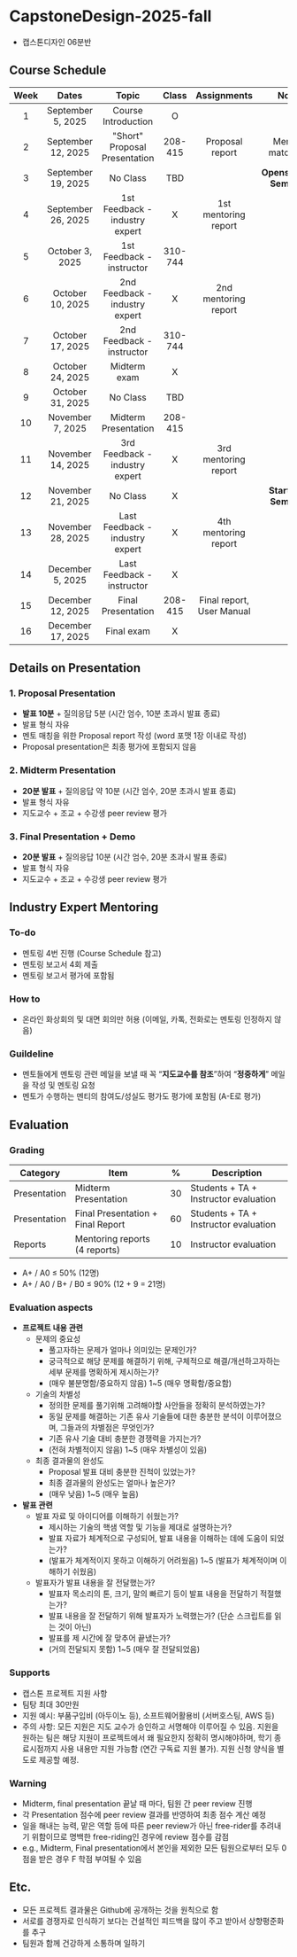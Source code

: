 # CapstoneDesign-2025-fall
- 캡스톤디자인 06분반

## Course Schedule

|    Week     |  Dates   |        Topic         | Class |  Assignments | Note |
| :----------: | :-----------: | :-------------------: | :-------: | :-------: | :-------: |
| 1            | September 5, 2025  |  Course Introduction             | O       |                           |                 |
| 2            | September 12, 2025 |  "Short" Proposal Presentation   | 208-415 | Proposal report           | Mentor matching |
| 3            | September 19, 2025 |  No Class                        | TBD |                           | **Opensource Seminar**  |
| 4            | September 26, 2025 |  1st Feedback - industry expert  | X       | 1st mentoring report      |             |
| 5            | October 3, 2025    |  1st Feedback - instructor       | 310-744 |                           |             |
| 6            | October 10, 2025   |  2nd Feedback - industry expert  | X       | 2nd mentoring report      |             |
| 7            | October 17, 2025   |  2nd Feedback - instructor       | 310-744 |                           |             |
| 8            | October 24, 2025   |  Midterm exam                    | X       |                           |             |
| 9            | October 31, 2025   |  No Class                        | TBD     |                           |      |
| 10           | November 7, 2025   |  Midterm Presentation            | 208-415 |                           |             |
| 11           | November 14, 2025  |  3rd Feedback - industry expert  | X       | 3rd mentoring report      |             |
| 12           | November 21, 2025  |  No Class                        | X       |                           |  **Start-up Seminar**  |
| 13           | November 28, 2025  |  Last Feedback - industry expert | X       | 4th mentoring report      |             |
| 14           | December 5, 2025   |  Last Feedback - instructor      | X       |                           |             |
| 15           | December 12, 2025  |  Final Presentation              | 208-415 | Final report, User Manual |             |
| 16           | December 17, 2025  |  Final exam                      | X       |           |             |


## Details on Presentation
### 1. Proposal Presentation
- **발표 10분** + 질의응답 5분 (시간 엄수, 10분 초과시 발표 종료)
- 발표 형식 자유
- 멘토 매칭을 위한 Proposal report 작성 (word 포맷 1장 이내로 작성)
- Proposal presentation은 최종 평가에 포함되지 않음
### 2. Midterm Presentation
- **20분 발표** + 질의응답 약 10분 (시간 엄수, 20분 초과시 발표 종료)
- 발표 형식 자유
- 지도교수 + 조교 + 수강생 peer review 평가
### 3. Final Presentation + Demo
- **20분 발표** + 질의응답 10분 (시간 엄수, 20분 초과시 발표 종료)
- 발표 형식 자유
- 지도교수 + 조교 + 수강생 peer review 평가


## Industry Expert Mentoring
### To-do
- 멘토링 4번 진행 (Course Schedule 참고)
- 멘토링 보고서 4회 제출
- 멘토링 보고서 평가에 포함됨
### How to
- 온라인 화상회의 및 대면 회의만 허용 (이메일, 카톡, 전화로는 멘토링 인정하지 않음) 
### Guildeline
- 멘토들에게 멘토링 관련 메일을 보낼 때 꼭 “**지도교수를 참조**”하여 “**정중하게**” 메일을 작성 및 멘토링 요청
- 멘토가 수행하는 멘티의 참여도/성실도 평가도 평가에 포함됨 (A-E로 평가)


## Evaluation
### Grading
| Category | Item | % | Description |
| --- | --- | --- | --- |
| Presentation | Midterm Presentation | 30 | Students + TA + Instructor evaluation |
| Presentation | Final Presentation +  Final Report | 60 | Students + TA + Instructor evaluation |
| Reports | Mentoring reports (4 reports) | 10 | Instructor evaluation |
- A+ / A0                      ≤ 50% (12명)
- A+ / A0 / B+ / B0      ≤ 90% (12 + 9 = 21명)

### Evaluation aspects
- **프로젝트 내용 관련**
    - 문제의 중요성
        - 풀고자하는 문제가 얼마나 의미있는 문제인가?
        - 궁극적으로 해당 문제를 해결하기 위해, 구체적으로 해결/개선하고자하는 세부 문제를 명확하게 제시하는가?
        - (매우 불분명함/중요하지 않음) 1~5 (매우 명확함/중요함)
    - 기술의 차별성
        - 정의한 문제를 풀기위해 고려해야할 사안들을 정확히 분석하였는가?
        - 동일 문제를 해결하는 기존 유사 기술들에 대한 충분한 분석이 이루어졌으며, 그들과의 차별점은 무엇인가?
        - 기존 유사 기술 대비 충분한 경쟁력을 가지는가?
        - (전혀 차별적이지 않음) 1~5 (매우 차별성이 있음)
    - 최종 결과물의 완성도
        - Proposal 발표 대비 충분한 진척이 있었는가?
        - 최종 결과물의 완성도는 얼마나 높은가?
        - (매우 낮음) 1~5 (매우 높음)
- **발표 관련**
    - 발표 자료 및 아이디어를 이해하기 쉬웠는가?
        - 제시하는 기술의 핵샘 역할 및 기능을 제대로 설명하는가?
        - 발표 자료가 체계적으로 구성되어, 발표 내용을 이해하는 데에 도움이 되었는가?
        - (발표가 체계적이지 못하고 이해하기 어려웠음) 1~5 (발표가 체계적이며 이해하기 쉬웠음)
    - 발표자가 발표 내용을 잘 전달했는가?
        - 발표자 목소리의 톤, 크기, 말의 빠르기 등이 발표 내용을 전달하기 적절했는가?
        - 발표 내용을 잘 전달하기 위해 발표자가 노력했는가? (단순 스크립트를 읽는 것이 아닌)
        - 발표를 제 시간에 잘 맞추어 끝냈는가?
        - (거의 전달되지 못함) 1~5 (매우 잘 전달되었음)

### Supports
- 캡스톤 프로젝트 지원 사항
- 팀탕 최대 30만원
- 지원 예시: 부품구입비 (아두이노 등), 소프트웨어활용비 (서버호스팅, AWS 등)
- 주의 사항: 모든 지원은 지도 교수가 승인하고 서명해야 이루어질 수 있음. 지원을 원하는 팀은 해당 지원이 프로젝트에서 왜 필요한지 정확히 명시해야하며, 학기 종료시점까지 사용 내용만 지원 가능함 (연간 구독료 지원 불가). 지원 신청 양식을 별도로 제공할 예정.

### Warning
- Midterm, final presentation 끝날 때 마다, 팀원 간 peer review 진행
- 각 Presentation 점수에 peer review 결과를 반영하여 최종 점수 계산 예정
- 일을 해내는 능력, 맡은 역할 등에 따른 peer review가 아닌 free-rider를 추려내기 위함이므로 명백한 free-riding인 경우에 review 점수를 감점
- e.g., Midterm, Final presentation에서 본인을 제외한 모든 팀원으로부터 모두 0점을 받은 경우 F 학점 부여될 수 있음


## Etc.
- 모든 프로젝트 결과물은 Github에 공개하는 것을 원칙으로 함
- 서로를 경쟁자로 인식하기 보다는 건설적인 피드백을 많이 주고 받아서 상향평준화를 추구
- 팀원과 함께 건강하게 소통하며 일하기

